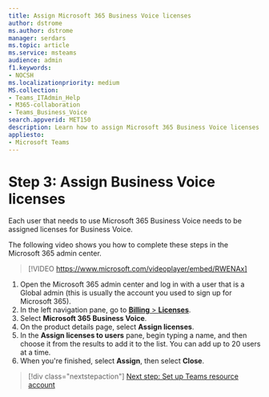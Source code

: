 ```yaml
---
title: Assign Microsoft 365 Business Voice licenses
author: dstrome 
ms.author: dstrome
manager: serdars
ms.topic: article
ms.service: msteams
audience: admin
f1.keywords:
- NOCSH
ms.localizationpriority: medium
MS.collection: 
- Teams_ITAdmin_Help
- M365-collaboration
- Teams_Business_Voice
search.appverid: MET150
description: Learn how to assign Microsoft 365 Business Voice licenses to your users
appliesto: 
- Microsoft Teams
---
```


# Step 3: Assign Business Voice licenses

Each user that needs to use Microsoft 365 Business Voice needs to be assigned licenses for Business Voice.

The following video shows you how to complete these steps in the Microsoft 365 admin center.

> [!VIDEO https://www.microsoft.com/videoplayer/embed/RWENAx]

1. Open the Microsoft 365 admin center and log in with a user that is a Global admin (this is usually the account you used to sign up for Microsoft 365).
1. In the left navigation pane, go to <a href="https://go.microsoft.com/fwlink/p/?linkid=842264" target="_blank">**Billing** > **Licenses**</a>.
1. Select **Microsoft 365 Business Voice**.
1. On the product details page, select **Assign licenses**.
1. In the **Assign licenses to users** pane, begin typing a name, and then choose it from the results to add it to the list. You can add up to 20 users at a time.
1. When you're finished, select **Assign**, then select **Close**.



> [!div class="nextstepaction"]
> [Next step: Set up Teams resource account](set-up-resource-account.md)

